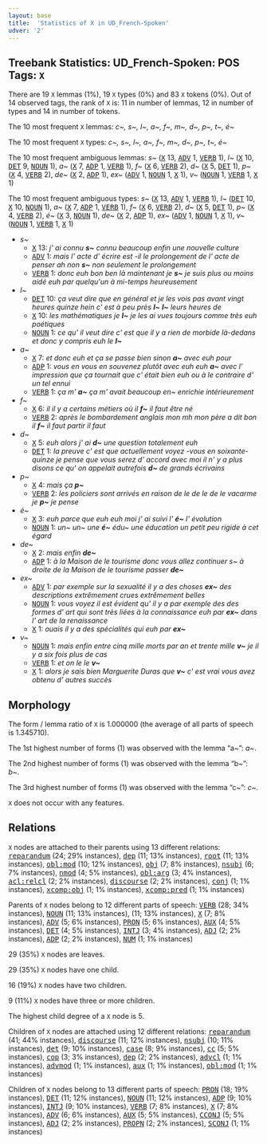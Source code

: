 ```yaml
---
layout: base
title:  'Statistics of X in UD_French-Spoken'
udver: '2'
---
```


## Treebank Statistics: UD_French-Spoken: POS Tags: `X`

There are 19 `X` lemmas (1%), 19 `X` types (0%) and 83 `X` tokens (0%).
Out of 14 observed tags, the rank of `X` is: 11 in number of lemmas, 12 in number of types and 14 in number of tokens.

The 10 most frequent `X` lemmas: <em>c~, s~, l~, a~, f~, m~, d~, p~, t~, é~</em>

The 10 most frequent `X` types:  <em>c~, s~, l~, a~, f~, m~, d~, p~, t~, é~</em>

The 10 most frequent ambiguous lemmas: <em>s~</em> (<tt><a href="fr_spoken-pos-X.html">X</a></tt> 13, <tt><a href="fr_spoken-pos-ADV.html">ADV</a></tt> 1, <tt><a href="fr_spoken-pos-VERB.html">VERB</a></tt> 1), <em>l~</em> (<tt><a href="fr_spoken-pos-X.html">X</a></tt> 10, <tt><a href="fr_spoken-pos-DET.html">DET</a></tt> 9, <tt><a href="fr_spoken-pos-NOUN.html">NOUN</a></tt> 1), <em>a~</em> (<tt><a href="fr_spoken-pos-X.html">X</a></tt> 7, <tt><a href="fr_spoken-pos-ADP.html">ADP</a></tt> 1, <tt><a href="fr_spoken-pos-VERB.html">VERB</a></tt> 1), <em>f~</em> (<tt><a href="fr_spoken-pos-X.html">X</a></tt> 6, <tt><a href="fr_spoken-pos-VERB.html">VERB</a></tt> 2), <em>d~</em> (<tt><a href="fr_spoken-pos-X.html">X</a></tt> 5, <tt><a href="fr_spoken-pos-DET.html">DET</a></tt> 1), <em>p~</em> (<tt><a href="fr_spoken-pos-X.html">X</a></tt> 4, <tt><a href="fr_spoken-pos-VERB.html">VERB</a></tt> 2), <em>de~</em> (<tt><a href="fr_spoken-pos-X.html">X</a></tt> 2, <tt><a href="fr_spoken-pos-ADP.html">ADP</a></tt> 1), <em>ex~</em> (<tt><a href="fr_spoken-pos-ADV.html">ADV</a></tt> 1, <tt><a href="fr_spoken-pos-NOUN.html">NOUN</a></tt> 1, <tt><a href="fr_spoken-pos-X.html">X</a></tt> 1), <em>v~</em> (<tt><a href="fr_spoken-pos-NOUN.html">NOUN</a></tt> 1, <tt><a href="fr_spoken-pos-VERB.html">VERB</a></tt> 1, <tt><a href="fr_spoken-pos-X.html">X</a></tt> 1)

The 10 most frequent ambiguous types:  <em>s~</em> (<tt><a href="fr_spoken-pos-X.html">X</a></tt> 13, <tt><a href="fr_spoken-pos-ADV.html">ADV</a></tt> 1, <tt><a href="fr_spoken-pos-VERB.html">VERB</a></tt> 1), <em>l~</em> (<tt><a href="fr_spoken-pos-DET.html">DET</a></tt> 10, <tt><a href="fr_spoken-pos-X.html">X</a></tt> 10, <tt><a href="fr_spoken-pos-NOUN.html">NOUN</a></tt> 1), <em>a~</em> (<tt><a href="fr_spoken-pos-X.html">X</a></tt> 7, <tt><a href="fr_spoken-pos-ADP.html">ADP</a></tt> 1, <tt><a href="fr_spoken-pos-VERB.html">VERB</a></tt> 1), <em>f~</em> (<tt><a href="fr_spoken-pos-X.html">X</a></tt> 6, <tt><a href="fr_spoken-pos-VERB.html">VERB</a></tt> 2), <em>d~</em> (<tt><a href="fr_spoken-pos-X.html">X</a></tt> 5, <tt><a href="fr_spoken-pos-DET.html">DET</a></tt> 1), <em>p~</em> (<tt><a href="fr_spoken-pos-X.html">X</a></tt> 4, <tt><a href="fr_spoken-pos-VERB.html">VERB</a></tt> 2), <em>é~</em> (<tt><a href="fr_spoken-pos-X.html">X</a></tt> 3, <tt><a href="fr_spoken-pos-NOUN.html">NOUN</a></tt> 1), <em>de~</em> (<tt><a href="fr_spoken-pos-X.html">X</a></tt> 2, <tt><a href="fr_spoken-pos-ADP.html">ADP</a></tt> 1), <em>ex~</em> (<tt><a href="fr_spoken-pos-ADV.html">ADV</a></tt> 1, <tt><a href="fr_spoken-pos-NOUN.html">NOUN</a></tt> 1, <tt><a href="fr_spoken-pos-X.html">X</a></tt> 1), <em>v~</em> (<tt><a href="fr_spoken-pos-NOUN.html">NOUN</a></tt> 1, <tt><a href="fr_spoken-pos-VERB.html">VERB</a></tt> 1, <tt><a href="fr_spoken-pos-X.html">X</a></tt> 1)


* <em>s~</em>
  * <tt><a href="fr_spoken-pos-X.html">X</a></tt> 13: <em>j' ai connu <b>s~</b> connu beaucoup enfin une nouvelle culture</em>
  * <tt><a href="fr_spoken-pos-ADV.html">ADV</a></tt> 1: <em>mais l' acte d' écrire est -il le prolongement de l' acte de penser ah non <b>s~</b> non seulement le prolongement</em>
  * <tt><a href="fr_spoken-pos-VERB.html">VERB</a></tt> 1: <em>donc euh bon ben là maintenant je <b>s~</b> je suis plus ou moins aidé euh par quelqu'un à mi-temps heureusement</em>
* <em>l~</em>
  * <tt><a href="fr_spoken-pos-DET.html">DET</a></tt> 10: <em>ça veut dire que en général et je les vois pas avant vingt heures quinze hein c' est à peu près <b>l~</b> <b>l~</b> leurs heures de</em>
  * <tt><a href="fr_spoken-pos-X.html">X</a></tt> 10: <em>les mathématiques je <b>l~</b> je les ai vues toujours comme très euh poétiques</em>
  * <tt><a href="fr_spoken-pos-NOUN.html">NOUN</a></tt> 1: <em>ce qu' il veut dire c' est que il y a rien de morbide là-dedans et donc y compris euh le <b>l~</b></em>
* <em>a~</em>
  * <tt><a href="fr_spoken-pos-X.html">X</a></tt> 7: <em>et donc euh et ça se passe bien sinon <b>a~</b> avec euh pour</em>
  * <tt><a href="fr_spoken-pos-ADP.html">ADP</a></tt> 1: <em>vous en vous en souvenez plutôt avec euh euh <b>a~</b> avec l' impression que ça tournait que c' était bien euh ou à le contraire d' un tel ennui</em>
  * <tt><a href="fr_spoken-pos-VERB.html">VERB</a></tt> 1: <em>ça m' <b>a~</b> ça m' avait beaucoup en~ enrichie intérieurement</em>
* <em>f~</em>
  * <tt><a href="fr_spoken-pos-X.html">X</a></tt> 6: <em>il il y a certains métiers où il <b>f~</b> il faut être né</em>
  * <tt><a href="fr_spoken-pos-VERB.html">VERB</a></tt> 2: <em>après le bombardement anglais mon mh mon père a dit bon il <b>f~</b> il faut partir il faut</em>
* <em>d~</em>
  * <tt><a href="fr_spoken-pos-X.html">X</a></tt> 5: <em>euh alors j' ai <b>d~</b> une question totalement euh</em>
  * <tt><a href="fr_spoken-pos-DET.html">DET</a></tt> 1: <em>la preuve c' est que actuellement voyez -vous en soixante-quinze je pense que vous serez d' accord avec moi il n' y a plus disons ce qu' on appelait autrefois <b>d~</b> de grands écrivains</em>
* <em>p~</em>
  * <tt><a href="fr_spoken-pos-X.html">X</a></tt> 4: <em>mais ça <b>p~</b></em>
  * <tt><a href="fr_spoken-pos-VERB.html">VERB</a></tt> 2: <em>les policiers sont arrivés en raison de le de le de le vacarme je <b>p~</b> je pense</em>
* <em>é~</em>
  * <tt><a href="fr_spoken-pos-X.html">X</a></tt> 3: <em>euh parce que euh euh moi j' ai suivi l' <b>é~</b> l' évolution</em>
  * <tt><a href="fr_spoken-pos-NOUN.html">NOUN</a></tt> 1: <em>un~ un~ une <b>é~</b> édu~ une éducation un petit peu rigide à cet égard</em>
* <em>de~</em>
  * <tt><a href="fr_spoken-pos-X.html">X</a></tt> 2: <em>mais enfin <b>de~</b></em>
  * <tt><a href="fr_spoken-pos-ADP.html">ADP</a></tt> 1: <em>à la Maison de le tourisme donc vous allez continuer s~ à droite de la Maison de le tourisme passer <b>de~</b></em>
* <em>ex~</em>
  * <tt><a href="fr_spoken-pos-ADV.html">ADV</a></tt> 1: <em>par exemple sur la sexualité il y a des choses <b>ex~</b> des descriptions extrêmement crues extrêmement belles</em>
  * <tt><a href="fr_spoken-pos-NOUN.html">NOUN</a></tt> 1: <em>vous voyez il est évident qu' il y a par exemple des des formes d' art qui sont très liées à la connaissance euh par <b>ex~</b> dans l' art de la renaissance</em>
  * <tt><a href="fr_spoken-pos-X.html">X</a></tt> 1: <em>ouais il y a des spécialités qui euh par <b>ex~</b></em>
* <em>v~</em>
  * <tt><a href="fr_spoken-pos-NOUN.html">NOUN</a></tt> 1: <em>mais enfin entre cinq mille morts par an et trente mille <b>v~</b> je il y a six fois plus de cas</em>
  * <tt><a href="fr_spoken-pos-VERB.html">VERB</a></tt> 1: <em>et on le le <b>v~</b></em>
  * <tt><a href="fr_spoken-pos-X.html">X</a></tt> 1: <em>alors je sais bien Marguerite Duras que <b>v~</b> c' est vrai vous avez obtenu d' autres succès</em>

## Morphology

The form / lemma ratio of `X` is 1.000000 (the average of all parts of speech is 1.345710).

The 1st highest number of forms (1) was observed with the lemma “a~”: <em>a~</em>.

The 2nd highest number of forms (1) was observed with the lemma “b~”: <em>b~</em>.

The 3rd highest number of forms (1) was observed with the lemma “c~”: <em>c~</em>.

`X` does not occur with any features.


## Relations

`X` nodes are attached to their parents using 13 different relations: <tt><a href="fr_spoken-dep-reparandum.html">reparandum</a></tt> (24; 29% instances), <tt><a href="fr_spoken-dep-dep.html">dep</a></tt> (11; 13% instances), <tt><a href="fr_spoken-dep-root.html">root</a></tt> (11; 13% instances), <tt><a href="fr_spoken-dep-obl-mod.html">obl:mod</a></tt> (10; 12% instances), <tt><a href="fr_spoken-dep-obj.html">obj</a></tt> (7; 8% instances), <tt><a href="fr_spoken-dep-nsubj.html">nsubj</a></tt> (6; 7% instances), <tt><a href="fr_spoken-dep-nmod.html">nmod</a></tt> (4; 5% instances), <tt><a href="fr_spoken-dep-obl-arg.html">obl:arg</a></tt> (3; 4% instances), <tt><a href="fr_spoken-dep-acl-relcl.html">acl:relcl</a></tt> (2; 2% instances), <tt><a href="fr_spoken-dep-discourse.html">discourse</a></tt> (2; 2% instances), <tt><a href="fr_spoken-dep-conj.html">conj</a></tt> (1; 1% instances), <tt><a href="fr_spoken-dep-xcomp-obj.html">xcomp:obj</a></tt> (1; 1% instances), <tt><a href="fr_spoken-dep-xcomp-pred.html">xcomp:pred</a></tt> (1; 1% instances)

Parents of `X` nodes belong to 12 different parts of speech: <tt><a href="fr_spoken-pos-VERB.html">VERB</a></tt> (28; 34% instances), <tt><a href="fr_spoken-pos-NOUN.html">NOUN</a></tt> (11; 13% instances),  (11; 13% instances), <tt><a href="fr_spoken-pos-X.html">X</a></tt> (7; 8% instances), <tt><a href="fr_spoken-pos-ADV.html">ADV</a></tt> (5; 6% instances), <tt><a href="fr_spoken-pos-PRON.html">PRON</a></tt> (5; 6% instances), <tt><a href="fr_spoken-pos-AUX.html">AUX</a></tt> (4; 5% instances), <tt><a href="fr_spoken-pos-DET.html">DET</a></tt> (4; 5% instances), <tt><a href="fr_spoken-pos-INTJ.html">INTJ</a></tt> (3; 4% instances), <tt><a href="fr_spoken-pos-ADJ.html">ADJ</a></tt> (2; 2% instances), <tt><a href="fr_spoken-pos-ADP.html">ADP</a></tt> (2; 2% instances), <tt><a href="fr_spoken-pos-NUM.html">NUM</a></tt> (1; 1% instances)

29 (35%) `X` nodes are leaves.

29 (35%) `X` nodes have one child.

16 (19%) `X` nodes have two children.

9 (11%) `X` nodes have three or more children.

The highest child degree of a `X` node is 5.

Children of `X` nodes are attached using 12 different relations: <tt><a href="fr_spoken-dep-reparandum.html">reparandum</a></tt> (41; 44% instances), <tt><a href="fr_spoken-dep-discourse.html">discourse</a></tt> (11; 12% instances), <tt><a href="fr_spoken-dep-nsubj.html">nsubj</a></tt> (10; 11% instances), <tt><a href="fr_spoken-dep-det.html">det</a></tt> (9; 10% instances), <tt><a href="fr_spoken-dep-case.html">case</a></tt> (8; 9% instances), <tt><a href="fr_spoken-dep-cc.html">cc</a></tt> (5; 5% instances), <tt><a href="fr_spoken-dep-cop.html">cop</a></tt> (3; 3% instances), <tt><a href="fr_spoken-dep-dep.html">dep</a></tt> (2; 2% instances), <tt><a href="fr_spoken-dep-advcl.html">advcl</a></tt> (1; 1% instances), <tt><a href="fr_spoken-dep-advmod.html">advmod</a></tt> (1; 1% instances), <tt><a href="fr_spoken-dep-aux.html">aux</a></tt> (1; 1% instances), <tt><a href="fr_spoken-dep-obl-mod.html">obl:mod</a></tt> (1; 1% instances)

Children of `X` nodes belong to 13 different parts of speech: <tt><a href="fr_spoken-pos-PRON.html">PRON</a></tt> (18; 19% instances), <tt><a href="fr_spoken-pos-DET.html">DET</a></tt> (11; 12% instances), <tt><a href="fr_spoken-pos-NOUN.html">NOUN</a></tt> (11; 12% instances), <tt><a href="fr_spoken-pos-ADP.html">ADP</a></tt> (9; 10% instances), <tt><a href="fr_spoken-pos-INTJ.html">INTJ</a></tt> (9; 10% instances), <tt><a href="fr_spoken-pos-VERB.html">VERB</a></tt> (7; 8% instances), <tt><a href="fr_spoken-pos-X.html">X</a></tt> (7; 8% instances), <tt><a href="fr_spoken-pos-ADV.html">ADV</a></tt> (6; 6% instances), <tt><a href="fr_spoken-pos-AUX.html">AUX</a></tt> (5; 5% instances), <tt><a href="fr_spoken-pos-CCONJ.html">CCONJ</a></tt> (5; 5% instances), <tt><a href="fr_spoken-pos-ADJ.html">ADJ</a></tt> (2; 2% instances), <tt><a href="fr_spoken-pos-PROPN.html">PROPN</a></tt> (2; 2% instances), <tt><a href="fr_spoken-pos-SCONJ.html">SCONJ</a></tt> (1; 1% instances)

